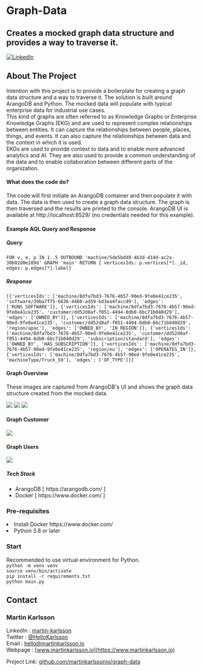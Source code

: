 # Graph-Data
## Creates a mocked graph data structure and provides a way to traverse it.

<!--
*** Written by Martin Karlsson
*** www.martinkarlsson.io
-->

[![LinkedIn][linkedin-shield]][linkedin-url]

<!-- ABOUT THE PROJECT -->
## About The Project

Intention with this project is to provide a boilerplate for creating a graph data structure and a way to traverse it.
The solution is built around ArangoDB and Python.
The mocked data will populate with typical enterprise data for industrial use cases.
<br>
This kind of graphs are often referred to as Knowledge Graphs or Enterprise Knowledge Graphs (EKG) and are used to represent complex relationships between entities. It can capture the relationships between people, places, things, and events. It can also capture the relationships between data and the context in which it is used.
<br>
EKGs are used to provide context to data and to enable more advanced analytics and AI. They are also used to provide a common understanding of the data and to enable collaboration between different parts of the organization.
<br>
#### What does the code do?
The code will first initiate an ArangoDB container and then populate it with data. The data is then used to create a graph data structure. The graph is then traversed and the results are printed to the console.
ArangoDB UI is available at http://localhost:8529/ (no credentials needed for this example).
<br>
#### Example AQL Query and Response
##### Query
```
FOR v, e, p IN 1..5 OUTBOUND 'machine/5de5bdd8-4b3d-414d-ac2a-30b02d0e189d' GRAPH 'main' RETURN { verticesIds: p.vertices[*]._id, edges: p.edges[*].label}
```
##### Response
```
[{'verticesIds': ['machine/8dfa7bd3-7676-4b57-90ed-9fe0e41ce235', 'software/39ba7f75-6636-4460-ad59-bd3ea4faccd9'], 'edges': ['RUNS_SOFTWARE']}, {'verticesIds': ['machine/8dfa7bd3-7676-4b57-90ed-9fe0e41ce235', 'customer/dd52d8af-f051-4494-8db0-6bc71b040d29'], 'edges': ['OWNED_BY']}, {'verticesIds': ['machine/8dfa7bd3-7676-4b57-90ed-9fe0e41ce235', 'customer/dd52d8af-f051-4494-8db0-6bc71b040d29', 'region/apac'], 'edges': ['OWNED_BY', 'IN_REGION']}, {'verticesIds': ['machine/8dfa7bd3-7676-4b57-90ed-9fe0e41ce235', 'customer/dd52d8af-f051-4494-8db0-6bc71b040d29', 'subscription/standard'], 'edges': ['OWNED_BY', 'HAS_SUBSCRIPTION']}, {'verticesIds': ['machine/8dfa7bd3-7676-4b57-90ed-9fe0e41ce235', 'region/eu'], 'edges': ['OPERATES_IN']}, {'verticesIds': ['machine/8dfa7bd3-7676-4b57-90ed-9fe0e41ce235', 'machineType/Truck_S9'], 'edges': ['OF_TYPE']}]
```

#### Graph Overview
These images are captured from ArangoDB's UI and shows the graph data structure created from the mocked data.

<img src="images/graph_overview.png"/>
<img src="images/graph_overview2.png"/>
<img src="images/graph_small.png"/>

#### Graph Customer
<img src="images/graph_customer.png"/>

#### Graph Users
<img src="images/graph_user.png"/>

##### Tech Stack
<ul>
<li>ArangoDB [ https://arangodb.com/ ]</li>
<li>Docker [ https://www.docker.com/ ]</li>
</ul>

### Pre-requisites
<li>Install Docker https://www.docker.com/</li>
<li>Python 3.8 or later</li>

### Start
Recommended to use virtual environment for Python. <br>
```python -m venv venv``` <br>
```source venv/bin/activate``` <br>
```pip install -r requirements.txt``` <br>
```python main.py``` <br>


<!-- CONTACT -->
## Contact

### Martin Karlsson

LinkedIn : [martin-karlsson][linkedin-url] \
Twitter : [@HelloKarlsson](https://twitter.com/HelloKarlsson) \
Email : hello@martinkarlsson.io \
Webpage : [www.martinkarlsson.io](https://www.martinkarlsson.io)


Project Link: [github.com/martinkarlssonio/graph-data](https://github.com/martinkarlssonio/graph-data)


<!-- MARKDOWN LINKS & IMAGES -->
[linkedin-shield]: https://img.shields.io/badge/-LinkedIn-black.svg?style=for-the-badge&logo=linkedin&colorB=555
[linkedin-url]: https://linkedin.com/in/martin-karlsson